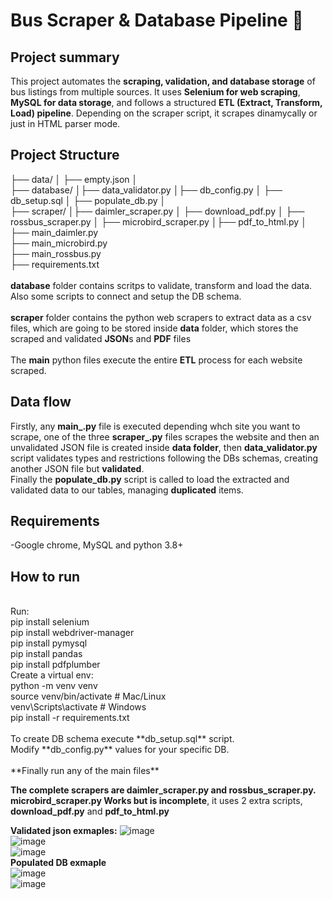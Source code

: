 # Bus Scraper & Database Pipeline 🚌

## **Project summary**
This project automates the **scraping, validation, and database storage** of bus listings from multiple sources. It uses **Selenium for web scraping**, **MySQL for data storage**, and follows a structured **ETL (Extract, Transform, Load) pipeline**. Depending on the scraper script, it scrapes dinamycally or just in HTML parser mode.

## **Project Structure**
├── data/ │ ├── empty.json │ <br>├── database/ │├── data_validator.py │├── db_config.py │ ├── db_setup.sql │ ├── populate_db.py │ <br>├── scraper/ │├── daimler_scraper.py │ ├── download_pdf.py │ ├── rossbus_scraper.py │ ├── microbird_scraper.py │├── pdf_to_html.py │ <br>├── main_daimler.py  <br>├── main_microbird.py <br> ├── main_rossbus.py  <br>├── requirements.txt
 <br>
 <br>
 **database** folder contains scritps to validate, transform and load the data. Also some scripts to connect and setup the DB schema.
 <br> <br>
  **scraper** folder contains the python web scrapers to extract data as a csv files, which are going to be stored inside **data** folder, which stores the scraped and validated **JSON**s and **PDF** files
 <br> <br>
 The **main** python files execute the entire **ETL** process for each website scraped.
 <br>
  ## **Data flow**
  Firstly, any **main_.py** file is executed depending whch site you want to scrape, one of the three **scraper_.py** files scrapes the website and then an unvalidated JSON file is created inside **data folder**, then **data_validator.py** script validates types and restrictions following the DBs schemas, creating another JSON file but **validated**.<br>
  Finally the **populate_db.py** script is called to load the extracted and validated data to our tables, managing **duplicated** items.
 ## **Requirements**
 -Google chrome, MySQL and python 3.8+
## **How to run**
<br>
Run:
<br>
pip install selenium
<br>
pip install webdriver-manager
<br>
pip install pymysql
<br>
pip install pandas
<br>
pip install pdfplumber
<br>
Create a virtual env:
<br>
python -m venv venv<br>
source venv/bin/activate  # Mac/Linux<br>
venv\Scripts\activate     # Windows<br>
pip install -r requirements.txt<br>
<br>
To create DB schema execute **db_setup.sql** script.
<br>
Modify **db_config.py** values for your specific DB.
<br><br>
**Finally run any of the main files**

**The complete scrapers are daimler_scraper.py and rossbus_scraper.py. microbird_scraper.py Works but is incomplete**, it uses 2 extra scripts, **download_pdf.py** and **pdf_to_html.py**

**Validated json exmaples:**
![image](https://github.com/user-attachments/assets/980026d6-d608-4a3e-b028-f581c3f17d8c)
<br>
![image](https://github.com/user-attachments/assets/b5887d74-6067-45bb-b814-a043def23e62)
<br>
![image](https://github.com/user-attachments/assets/bf946968-8e9d-420c-ad64-c1890727a325)
<br>
**Populated DB exmaple**
<br>
![image](https://github.com/user-attachments/assets/22e702e7-cd88-46e6-8d1c-d1d4eb5b234c)
<br>
![image](https://github.com/user-attachments/assets/00bc568c-c62f-451b-90cf-e2bf2febf26d)
<br>





